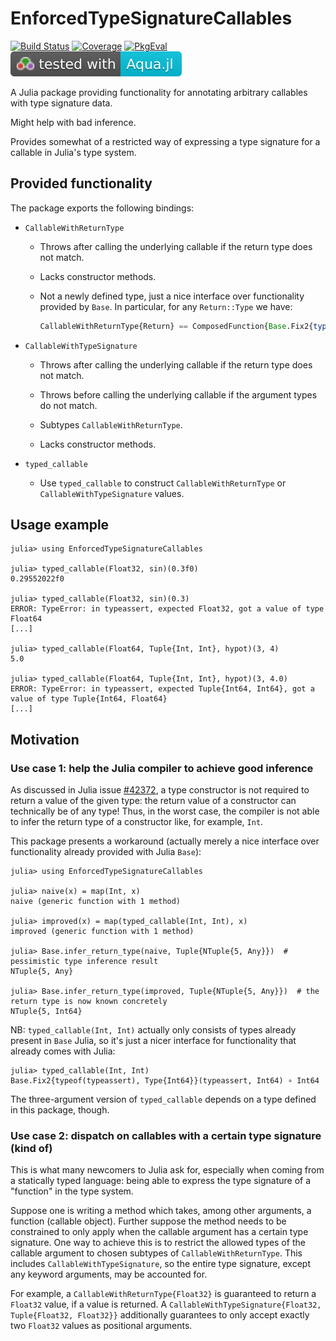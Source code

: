 # EnforcedTypeSignatureCallables

[![Build Status](https://github.com/nsajko/EnforcedTypeSignatureCallables.jl/actions/workflows/CI.yml/badge.svg?branch=main)](https://github.com/nsajko/EnforcedTypeSignatureCallables.jl/actions/workflows/CI.yml?query=branch%3Amain)
[![Coverage](https://codecov.io/gh/nsajko/EnforcedTypeSignatureCallables.jl/branch/main/graph/badge.svg)](https://codecov.io/gh/nsajko/EnforcedTypeSignatureCallables.jl)
[![PkgEval](https://JuliaCI.github.io/NanosoldierReports/pkgeval_badges/E/EnforcedTypeSignatureCallables.svg)](https://JuliaCI.github.io/NanosoldierReports/pkgeval_badges/E/EnforcedTypeSignatureCallables.html)
[![Aqua](https://raw.githubusercontent.com/JuliaTesting/Aqua.jl/master/badge.svg)](https://github.com/JuliaTesting/Aqua.jl)

A Julia package providing functionality for annotating arbitrary callables with
type signature data.

Might help with bad inference.

Provides somewhat of a restricted way of expressing a type signature for a callable
in Julia's type system.

## Provided functionality

The package exports the following bindings:

* `CallableWithReturnType`

    * Throws after calling the underlying callable if the return type does not
      match.

    * Lacks constructor methods.

    * Not a newly defined type, just a nice interface over functionality provided
      by `Base`. In particular, for any `Return::Type` we have:

      ```julia
      CallableWithReturnType{Return} == ComposedFunction{Base.Fix2{typeof(typeassert), Type{Return}}}
      ```

* `CallableWithTypeSignature`

    * Throws after calling the underlying callable if the return type does not
      match.

    * Throws before calling the underlying callable if the argument types do not
      match.

    * Subtypes `CallableWithReturnType`.

    * Lacks constructor methods.

* `typed_callable`

    * Use `typed_callable` to construct `CallableWithReturnType` or `CallableWithTypeSignature` values.

## Usage example

```julia-repl
julia> using EnforcedTypeSignatureCallables

julia> typed_callable(Float32, sin)(0.3f0)
0.29552022f0

julia> typed_callable(Float32, sin)(0.3)
ERROR: TypeError: in typeassert, expected Float32, got a value of type Float64
[...]

julia> typed_callable(Float64, Tuple{Int, Int}, hypot)(3, 4)
5.0

julia> typed_callable(Float64, Tuple{Int, Int}, hypot)(3, 4.0)
ERROR: TypeError: in typeassert, expected Tuple{Int64, Int64}, got a value of type Tuple{Int64, Float64}
[...]
```

## Motivation

### Use case 1: help the Julia compiler to achieve good inference

As discussed in Julia issue
[#42372](https://github.com/JuliaLang/julia/issues/42372), a type constructor is
not required to return a value of the given type: the return value of a constructor
can technically be of any type! Thus, in the worst case, the compiler is not able
to infer the return type of a constructor like, for example, `Int`.

This package presents a workaround (actually merely a nice interface over
functionality already provided with Julia `Base`):

```julia-repl
julia> using EnforcedTypeSignatureCallables

julia> naive(x) = map(Int, x)
naive (generic function with 1 method)

julia> improved(x) = map(typed_callable(Int, Int), x)
improved (generic function with 1 method)

julia> Base.infer_return_type(naive, Tuple{NTuple{5, Any}})  # pessimistic type inference result
NTuple{5, Any}

julia> Base.infer_return_type(improved, Tuple{NTuple{5, Any}})  # the return type is now known concretely
NTuple{5, Int64}
```

NB: `typed_callable(Int, Int)` actually only consists of types already present in
`Base` Julia, so it's just a nicer interface for functionality that already comes
with Julia:

```julia-repl
julia> typed_callable(Int, Int)
Base.Fix2{typeof(typeassert), Type{Int64}}(typeassert, Int64) ∘ Int64
```

The three-argument version of `typed_callable` depends on a type defined in this
package, though.

### Use case 2: dispatch on callables with a certain type signature (kind of)

This is what many newcomers to Julia ask for, especially when coming from a
statically typed language: being able to express the type signature of a "function"
in the type system.

Suppose one is writing a method which takes, among other arguments, a function
(callable object). Further suppose the method needs to be constrained to only apply
when the callable argument has a certain type signature. One way to achieve this is
to restrict the allowed types of the callable argument to chosen subtypes of
`CallableWithReturnType`. This includes `CallableWithTypeSignature`, so the entire
type signature, except any keyword arguments, may be accounted for.

For example, a `CallableWithReturnType{Float32}` is guaranteed to return a
`Float32` value, if a value is returned. A
`CallableWithTypeSignature{Float32, Tuple{Float32, Float32}}` additionally
guarantees to only accept exactly two `Float32` values as positional arguments.
